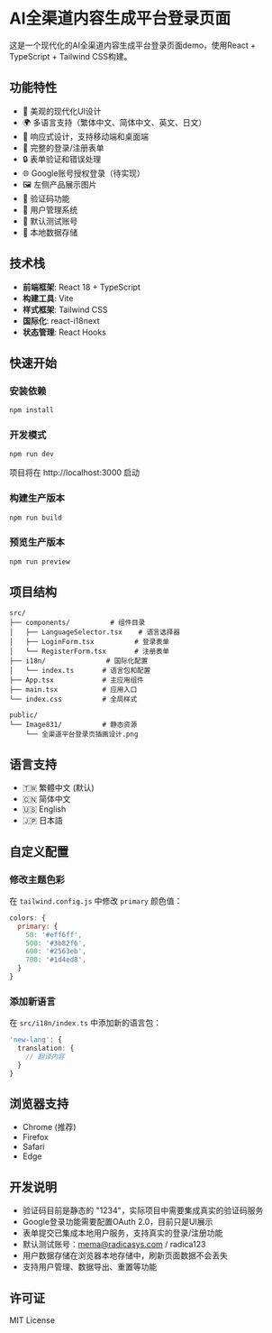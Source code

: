 # AI全渠道内容生成平台登录页面

这是一个现代化的AI全渠道内容生成平台登录页面demo，使用React + TypeScript + Tailwind CSS构建。

## 功能特性

- 🎨 美观的现代化UI设计
- 🌍 多语言支持（繁体中文、简体中文、英文、日文）
- 📱 响应式设计，支持移动端和桌面端
- 🔐 完整的登录/注册表单
- 🔒 表单验证和错误处理
- 🌐 Google账号授权登录（待实现）
- 🖼️ 左侧产品展示图片
- 🎯 验证码功能
- 👥 用户管理系统
- 🧪 默认测试账号
- 💾 本地数据存储

## 技术栈

- **前端框架**: React 18 + TypeScript
- **构建工具**: Vite
- **样式框架**: Tailwind CSS
- **国际化**: react-i18next
- **状态管理**: React Hooks

## 快速开始

### 安装依赖

```bash
npm install
```

### 开发模式

```bash
npm run dev
```

项目将在 http://localhost:3000 启动

### 构建生产版本

```bash
npm run build
```

### 预览生产版本

```bash
npm run preview
```

## 项目结构

```
src/
├── components/          # 组件目录
│   ├── LanguageSelector.tsx    # 语言选择器
│   ├── LoginForm.tsx          # 登录表单
│   └── RegisterForm.tsx       # 注册表单
├── i18n/               # 国际化配置
│   └── index.ts       # 语言包和配置
├── App.tsx            # 主应用组件
├── main.tsx           # 应用入口
└── index.css          # 全局样式

public/
└── Image831/          # 静态资源
    └── 全渠道平台登录页插画设计.png
```

## 语言支持

- 🇹🇼 繁體中文 (默认)
- 🇨🇳 简体中文
- 🇺🇸 English
- 🇯🇵 日本語

## 自定义配置

### 修改主题色彩

在 `tailwind.config.js` 中修改 `primary` 颜色值：

```javascript
colors: {
  primary: {
    50: '#eff6ff',
    500: '#3b82f6',
    600: '#2563eb',
    700: '#1d4ed8',
  }
}
```

### 添加新语言

在 `src/i18n/index.ts` 中添加新的语言包：

```typescript
'new-lang': {
  translation: {
    // 翻译内容
  }
}
```

## 浏览器支持

- Chrome (推荐)
- Firefox
- Safari
- Edge

## 开发说明

- 验证码目前是静态的 "1234"，实际项目中需要集成真实的验证码服务
- Google登录功能需要配置OAuth 2.0，目前只是UI展示
- 表单提交已集成本地用户服务，支持真实的登录/注册功能
- 默认测试账号：mema@radicasys.com / radica123
- 用户数据存储在浏览器本地存储中，刷新页面数据不会丢失
- 支持用户管理、数据导出、重置等功能

## 许可证

MIT License
